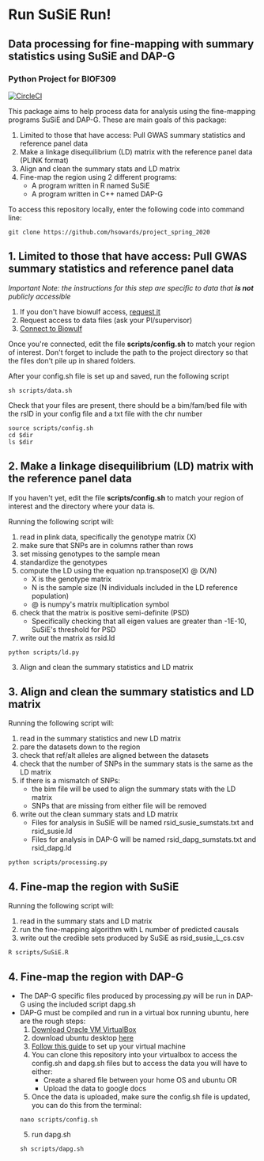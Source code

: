# Run SuSiE Run!
## Data processing for fine-mapping with summary statistics using SuSiE and DAP-G
### Python Project for BIOF309

[![CircleCI](https://circleci.com/gh/biof309/project_spring_2020/tree/master.svg?style=shield)](https://circleci.com/gh/biof309/project_spring_2020/tree/master)

This package aims to help process data for analysis using the fine-mapping programs SuSiE and DAP-G. These are main goals of this package:
1. Limited to those that have access: Pull GWAS summary statistics and reference panel data 
2. Make a linkage disequilibrium (LD) matrix with the reference panel data (PLINK format)
3. Align and clean the summary stats and LD matrix
4. Fine-map the region using 2 different programs:
    - A program written in R named SuSiE
    - A program written in C++ named DAP-G

To access this repository locally, enter the following code into command line:

```
git clone https://github.com/hsowards/project_spring_2020
```

## 1. Limited to those that have access: Pull GWAS summary statistics and reference panel data
*Important Note: the instructions for this step are specific to data that **is not** publicly accessible* 

1. If you don't have biowulf access, [request it](https://hpc.nih.gov/docs/accounts.html)
2. Request access to data files (ask your PI/supervisor)
3. [Connect to Biowulf](https://hpc.nih.gov/docs/connect.html) 

Once you're connected, edit the file **scripts/config.sh** to match your region of interest. Don't forget to include the path to the project directory so that the files don't pile up in shared folders.

After your config.sh file is set up and saved, run the following script

```
sh scripts/data.sh
```

Check that your files are present, there should be a bim/fam/bed file with the rsID in your config file and a txt file with the chr number

```
source scripts/config.sh
cd $dir
ls $dir
```

## 2. Make a linkage disequilibrium (LD) matrix with the reference panel data
If you haven't yet, edit the file **scripts/config.sh** to match your region of interest and the directory where your data is.

Running the following script will:
1. read in plink data, specifically the genotype matrix (X)
2. make sure that SNPs are in columns rather than rows
3. set missing genotypes to the sample mean
4. standardize the genotypes
5. compute the LD using the equation np.transpose(X) @ (X/N)
    - X is the genotype matrix
    - N is the sample size (N individuals included in the LD reference population)
    - @ is numpy's matrix multiplication symbol
6. check that the matrix is positive semi-definite (PSD)
    - Specifically checking that all eigen values are greater than -1E-10, SuSiE's threshold for PSD
7. write out the matrix as rsid.ld

```
python scripts/ld.py
```

3. Align and clean the summary statistics and LD matrix

## 3. Align and clean the summary statistics and LD matrix
Running the following script will:
1. read in the summary statistics and new LD matrix
2. pare the datasets down to the region
3. check that ref/alt alleles are aligned between the datasets
2. check that the number of SNPs in the summary stats is the same as the LD matrix
3. if there is a mismatch of SNPs:
    - the bim file will be used to align the summary stats with the LD matrix
    - SNPs that are missing from either file will be removed
4. write out the clean summary stats and LD matrix
    - Files for analysis in SuSiE will be named rsid_susie_sumstats.txt and rsid_susie.ld
    - Files for analysis in DAP-G will be named rsid_dapg_sumstats.txt and rsid_dapg.ld

```
python scripts/processing.py
```

## 4. Fine-map the region with SuSiE
Running the following script will:
1. read in the summary stats and LD matrix
2. run the fine-mapping algorithm with L number of predicted causals
3. write out the credible sets produced by SuSiE as rsid_susie_L_cs.csv

```
R scripts/SuSiE.R
```

## 4. Fine-map the region with DAP-G

- The DAP-G specific files produced by processing.py will be run in DAP-G using the included script dapg.sh
- DAP-G must be compiled and run in a virtual box running ubuntu, here are the rough steps:
    1. [Download Oracle VM VirtualBox](https://www.virtualbox.org/wiki/Downloads)
    2. download ubuntu desktop [here](https://ubuntu.com/download/desktop)
    2. [Follow this guide](https://brb.nci.nih.gov/seqtools/installUbuntu.html) to set up your virtual machine
    3. You can clone this repository into your virtualbox to access the config.sh and dapg.sh files but to access the data you will have to either:
        - Create a shared file between your home OS and ubuntu OR
        - Upload the data to google docs
    4. Once the data is uploaded, make sure the config.sh file is updated, you can do this from the terminal:
    ```
    nano scripts/config.sh
    ```
    5. run dapg.sh
    ```
    sh scripts/dapg.sh
    ```




